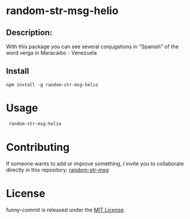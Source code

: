 # random-str-msg-helio

## Description:

With this package you can see several conjugations in "Spanish" of the word verga in Maracaibo - Venezuela

## Install

```npm
npm install -g random-str-msg-helio
```

# Usage

```bash
 random-str-msg-helio
```

# Contributing

If someone wants to add or improve something, I invite you to collaborate directly in this repository: [random-str-msg](https://github.com/Heliosoto1987/random-str-msg-helio)

# License

funny-commit is released under the [MIT License](https://opensource.org/licenses/MIT).
